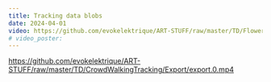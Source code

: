 ```yaml
---
title: Tracking data blobs
date: 2024-04-01
video: https://github.com/evokelektrique/ART-STUFF/raw/master/TD/FlowersTracking/Export/export.0.mp4
# video_poster: 
---
```



https://github.com/evokelektrique/ART-STUFF/raw/master/TD/CrowdWalkingTracking/Export/export.0.mp4